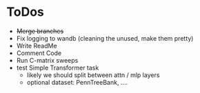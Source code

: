 # ToDos
- ~~Merge branches~~
- Fix logging to wandb (cleaning the unused, make them pretty)
- Write ReadMe
- Comment Code
- Run C-matrix sweeps
- test Simple Transformer task
    - likely we should split between attn / mlp layers 
    - optional dataset: PennTreeBank, ....
